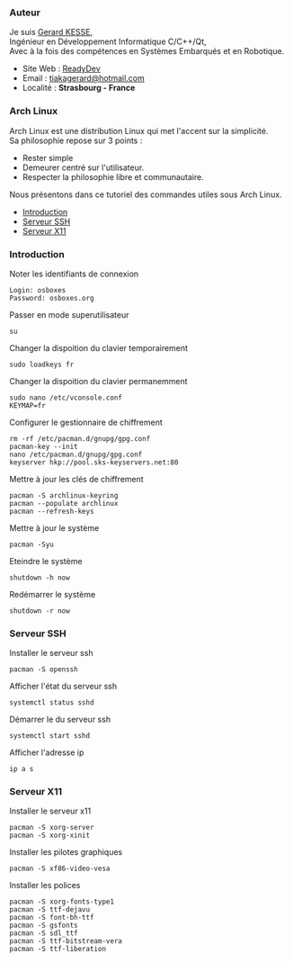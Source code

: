### Auteur

Je suis 
[Gerard KESSE](https://readydev.ovh/presentation/ "Accédez à mon site web (ReadyDev)"),  
Ingénieur en Développement Informatique C/C++/Qt,  
Avec à la fois des compétences en Systèmes Embarqués et en Robotique.  

* Site Web : [ReadyDev](https://readydev.ovh "Accédez à mon site web (ReadyDev)")
* Email : [tiakagerard@hotmail.com](mailto:tiakagerard@hotmail.com?subject=Contact&body=Bonjour "Me contactez par email")
* Localité : **Strasbourg - France**

### Arch Linux

Arch Linux est une distribution Linux qui met l'accent sur la simplicité.  
Sa philosophie repose sur 3 points :
* Rester simple
* Demeurer centré sur l'utilisateur. 
* Respecter la philosophie libre et communautaire. 

Nous présentons dans ce tutoriel des commandes utiles sous Arch Linux.

* [Introduction](#introduction)
* [Serveur SSH](#Serveur-ssh)
* [Serveur X11](#serveur-x11)

### Introduction

Noter les identifiants de connexion
```
Login: osboxes
Password: osboxes.org
```

Passer en mode superutilisateur
```
su
```

Changer la dispoition du clavier temporairement
```
sudo loadkeys fr
```

Changer la dispoition du clavier permanemment
```
sudo nano /etc/vconsole.conf
KEYMAP=fr
```

Configurer le gestionnaire de chiffrement
```
rm -rf /etc/pacman.d/gnupg/gpg.conf
pacman-key --init
nano /etc/pacman.d/gnupg/gpg.conf
keyserver hkp://pool.sks-keyservers.net:80
```

Mettre à jour les clés de chiffrement
```
pacman -S archlinux-keyring
pacman --populate archlinux
pacman --refresh-keys
```

Mettre à jour le système
```
pacman -Syu
```

Eteindre le système
```
shutdown -h now
```

Redémarrer le système
```
shutdown -r now
```

### Serveur SSH

Installer le serveur ssh
```
pacman -S openssh
```

Afficher l'état du serveur ssh
```
systemctl status sshd
```

Démarrer le du serveur ssh
```
systemctl start sshd
```

Afficher l'adresse ip
```
ip a s
```

### Serveur X11

Installer le serveur x11
```
pacman -S xorg-server
pacman -S xorg-xinit
```

Installer les pilotes graphiques
```
pacman -S xf86-video-vesa
```

Installer les polices
```
pacman -S xorg-fonts-type1
pacman -S ttf-dejavu
pacman -S font-bh-ttf
pacman -S gsfonts
pacman -S sdl_ttf
pacman -S ttf-bitstream-vera
pacman -S ttf-liberation
```
